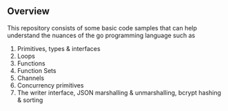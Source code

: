 ## Overview

This repository consists of some basic code samples that can help understand the nuances
of the go programming language such as

1. Primitives, types & interfaces
2. Loops
3. Functions
4. Function Sets
5. Channels
6. Concurrency primitives
7. The writer interface, JSON marshalling & unmarshalling, bcrypt hashing & sorting